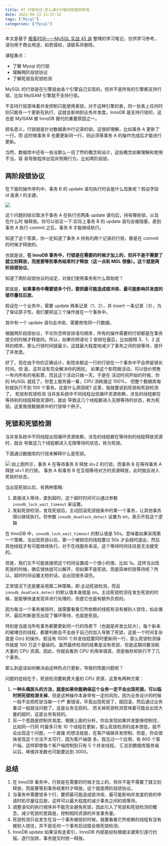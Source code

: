 ```yaml
---
title: 07 行锁功过:怎么减少行锁对性能的影响
date: 2022-06-13 21:57:32
tags: ["Mysql"]
categories: ["Mysql"]
---
```


本文是基于 [极客时间——MySQL 实战 45 讲](https://time.geekbang.org/column/intro/100020801) 整理的学习笔记，仅供学习参考，请勿用于商业用途，如若侵权，请联系并删除。

课程重点：
* 了解 Mysql 的行锁
* 理解两阶段锁协议
* 了解死锁及死锁检测

MySQL 的行锁是在引擎层由各个引擎自己实现的。但并不是所有的引擎都支持行锁，比如 MyISAM 引擎就不支持行锁。

不支持行锁意味着并发控制只能使用表锁，对于这种引擎的表，同一张表上任何时刻只能有一个更新在执行，这就会影响到业务并发度。InnoDB 是支持行锁的，这也是 MyISAM 被 InnoDB 替代的重要原因之一。

顾名思义，行锁就是针对数据表中行记录的锁。这很好理解，比如事务 A 更新了一行，而 这时候事务 B 也要更新同一行，则必须等事务 A 的操作完成后才能进行更新。

当然，数据库中还有一些没那么一目了然的概念和设计，这些概念如果理解和使用不当，容
易导致程序出现非预期行为，比如两阶段锁。

## 两阶段锁协议
在下面的操作序列中，事务 B 的 update 语句执行时会是什么现象呢？假设字段 id 是表 t 的主键。

![](https://cdn.jsdelivr.net/gh/0xAiKang/CDN/blog/images/20220613215803.png)

这个问题的结论取决于事务 A 在执行完两条 update 语句后，持有哪些锁，以及在什么时 候释放。你可以验证一下:实际上事务 B 的 update 语句会被阻塞，直到事务 A 执行 commit 之后，事务 B 才能继续执行。

知道了这个答案，你一定知道了事务 A 持有的两个记录的行锁，都是在 commit 的时候才释放的。

也就是说，**在 InnoDB 事务中，行锁是在需要的时候才加上的，但并不是不需要了就立刻释放，而是要等到事务结束时才释放（这一点和 MDL 很像）。这个就是两阶段锁协议**。

知道了两阶段锁协议的设定，对我们使用事务有什么帮助呢？

那就是，**如果事务中需要锁多个行，要把最可能造成锁冲突、最可能影响并发度的锁尽量往后放**。

假设在一个业务中，需要 update 两条记录（1、2），并 insert 一条记录（3），为了保证原子性，我们要把这三个操作放在一个事务中。

其中有一个 update 语句会冲突，需要修改同一行数据。

根据两阶段锁协议，不论你怎样安排语句顺序，所有的操作需要的行锁都是在事务提交的时候才释放的。所以，如果你把语句 2 安排在最后，比如按照 3、1、2 这样的顺序，那么行锁时间就最少。这就最大程度地减少了事务之间的锁等待，提升了并发度。
  
好了，现在由于你的正确设计，影院余额这一行的行锁在一个事务中不会停留很长时间。但
是，这并没有完全解决你的困扰。
如果这个影院做活动，可以低价预售一年内所有的电影票，而且这个活动只做一天。于是在 活动时间开始的时候，你的 MySQL 就挂了。你登上服务器一看，CPU 消耗接近 100%， 但整个数据库每秒就执行不到 100 个事务。这是什么原因呢?
这里，我就要说到死锁和死锁检测了。
死锁和死锁检测
当并发系统中不同线程出现循环资源依赖，涉及的线程都在等待别的线程释放资源时，就会
导致这几个线程都进入无限等待的状态，称为死锁。这里我用数据库中的行锁举个例子。

## 死锁和死锁检测
当并发系统中不同线程出现循环资源依赖，涉及的线程都在等待别的线程释放资源时，就会
导致这几个线程都进入无限等待的状态，称为死锁。

下面通过数据库的行锁来解释什么是死锁。

![](https://cdn.jsdelivr.net/gh/0xAiKang/CDN/blog/images/20220613215825.png)
如上图所示，事务 A 在等待事务 B 释放 id=2 的行锁，而事务 B 在等待事务 A 释放 id=1 的行锁。 事务 A 和事务 B 在互相等待对方的资源释放，此时就会进入死锁的状态。

当出现死锁以后，有两种策略:
1. 直接进入等待，直到超时。这个超时时间可以通过参数 `innodb_lock_wait_timeout` 来设置。
2. 发起死锁检测，发现死锁后，主动回滚死锁链条中的某一个事务，让其他事务得以继续执行。将参数 `innodb_deadlock_detect` 设置为 on，表示开启这个逻辑

在 InnoDB 中，`innodb_lock_wait_timeout` 的默认值是 50s，意味着如果采用第一个策略，当出现死锁以后，第一个被锁住的线程要过 50s 才会超时退出，然后其他线程才有可能继续执行。对于在线服务来说，这个等待时间往往是无法接受的。

但是，我们又不可能直接把这个时间设置成一个很小的值，比如 1s。这样当出现死锁的时候，确实很快就可以解开，但如果不是死锁，而是简单的锁等待呢？所以，超时时间设置太短的话，会出现很多误伤。

正常情况下还是要采用第二种策略，即:主动死锁检测，而且 `innodb_deadlock_detect` 的默认值本身就是 on。主动死锁检测在发生死锁的时候，是能够快速发现并进行处理的，但是它也是有额外负担的。

因为每当一个事务被锁时，就需要看看它所依赖的线程有没有被别人锁住，如此循环，最后判断是否出现了循环等待，也就是死锁。

特别是当是当所有事务都要更新同一行的场景下（也就是并发比较大），每个新来的被堵住的线程，都要判断会不会由于自己的加入导致了死锁，这是一个时间复杂 度是 O(n) 的操作。假设有 1000 个并发线程要同时更新同一行，那么死锁检测操作就是 100 万这个量级的。虽然最终检测的结果是没有死锁，但是这期间要消耗大量的 CPU 资源。因此，你就会看到 CPU 利用率很高，但是每秒却执行不了几个事务。

那么到底该如何解决由这种热点行更新，导致的性能问题呢？

问题的症结在于，死锁检测要耗费大量的 CPU 资源，这里有两种方案：
1. **一种头痛医头的方法，就是如果你能确保这个业务一定不会出现死锁，可以临时把死锁检测关掉**。但是这种操作本身带有一定的风险，因为业务设计的时候一般不会把死锁当做一个严 重错误，毕竟出现死锁了，就回滚，然后通过业务重试一般就没问题了，这是业务无损的。 而关掉死锁检测意味着可能会出现大量的超时，这是业务有损的。
2. 另一个思路是控制并发度。根据上面的分析，你会发现如果并发能够控制住，比如同一行同 时最多只有 10 个线程在更新，那么死锁检测的成本很低，就不会出现这个问题。一个直接 的想法就是，在客户端做并发控制。但是，你会很快发现这个方法不太可行，因为客户端很 多。我见过一个应用，有 600 个客户端，这样即使每个客户端控制到只有 5 个并发线程， 汇总到数据库服务端以后，峰值并发数也可能要达到 3000。

## 总结
1. 在 InnoDB 事务中，行锁是在需要的时候才加上的，但并不是不需要了就立刻释放，而是要等到事务结束时才释放。这个就是两阶段锁协议。
2. 当事务中需要锁多个行，要把最可能造成锁冲突、最可能影响并发度的锁的申请时机尽量往后放，这样可以最大程度的减少事务之间的锁等待。
3. 调整语句的执行顺序并不能完全避免死锁，因此引入了死锁和死锁检测的概念。减少死锁的思路是，控制相同资源的并发事务量。
4. 死锁检测只会发生在当一个事务被锁的时候，就要看看它所依赖的线程有没有被别人锁住，并不是任何一个事务启动就会做死锁检测。
5. InnoDB update 如果没有走索引，InnoDB 内部是权标根据主键索引逐行扫描，逐行加锁，事务提交时统一释放。